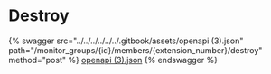 # Destroy

{% swagger src="../../../../../../.gitbook/assets/openapi (3).json" path="/monitor_groups/{id}/members/{extension_number}/destroy" method="post" %}
[openapi (3).json](<../../../../../../.gitbook/assets/openapi (3).json>)
{% endswagger %}
